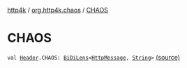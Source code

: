 [http4k](../index.md) / [org.http4k.chaos](index.md) / [CHAOS](./-c-h-a-o-s.md)

# CHAOS

`val `[`Header`](../org.http4k.lens/-header/index.md)`.CHAOS: `[`BiDiLens`](../org.http4k.lens/-bi-di-lens/index.md)`<`[`HttpMessage`](../org.http4k.core/-http-message/index.md)`, `[`String`](https://kotlinlang.org/api/latest/jvm/stdlib/kotlin/-string/index.html)`>` [(source)](https://github.com/http4k/http4k/blob/master/http4k-testing-chaos/src/main/kotlin/org/http4k/chaos/ChaosBehaviours.kt#L28)